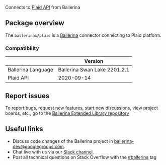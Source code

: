 Connects to [Plaid API](https://plaid.com/docs/api/) from Ballerina

## Package overview
The `ballerinax/plaid` is a [Ballerina](https://ballerina.io/) connector connecting to Plaid platform.

### Compatibility
|                       | Version                         |
|-----------------------|---------------------------------|
| Ballerina Language    | Ballerina Swan Lake 2201.2.1      | 
| Plaid API             | 2020-09-14                      |

## Report issues
To report bugs, request new features, start new discussions, view project boards, etc., go to the [Ballerina Extended Library repository](https://github.com/ballerina-platform/ballerina-extended-library)

## Useful links
- Discuss code changes of the Ballerina project in [ballerina-dev@googlegroups.com](mailto:ballerina-dev@googlegroups.com).
- Chat live with us via our [Slack channel](https://ballerina.io/community/slack/).
- Post all technical questions on Stack Overflow with the [#ballerina](https://stackoverflow.com/questions/tagged/ballerina) tag
